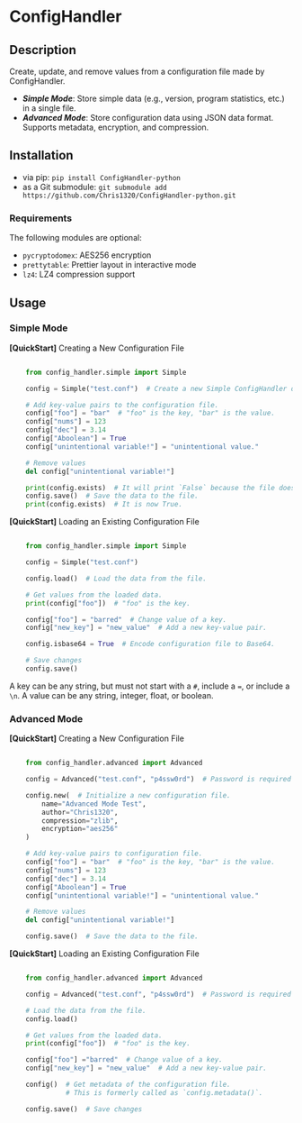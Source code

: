# ConfigHandler

## Description

Create, update, and remove values from a configuration file made by ConfigHandler.

+ ***Simple Mode***: Store simple data (e.g., version, program statistics, etc.) in a single file.
+ ***Advanced Mode***: Store configuration data using JSON data format. Supports metadata, encryption, and compression.

## Installation

+ via pip: `pip install ConfigHandler-python`
+ as a Git submodule: `git submodule add https://github.com/Chris1320/ConfigHandler-python.git`

### Requirements

The following modules are optional:

+ `pycryptodomex`: AES256 encryption
+ `prettytable`: Prettier layout in interactive mode
+ `lz4`: LZ4 compression support

## Usage

### Simple Mode

**[QuickStart]** Creating a New Configuration File

```python

    from config_handler.simple import Simple

    config = Simple("test.conf")  # Create a new Simple ConfigHandler object.

    # Add key-value pairs to the configuration file.
    config["foo"] = "bar"  # "foo" is the key, "bar" is the value.
    config["nums"] = 123
    config["dec"] = 3.14
    config["Aboolean"] = True
    config["unintentional variable!"] = "unintentional value."

    # Remove values
    del config["unintentional variable!"]

    print(config.exists)  # It will print `False` because the file does not exist yet.
    config.save()  # Save the data to the file.
    print(config.exists)  # It is now True.

```

**[QuickStart]** Loading an Existing Configuration File

```python

    from config_handler.simple import Simple

    config = Simple("test.conf")

    config.load()  # Load the data from the file.

    # Get values from the loaded data.
    print(config["foo"])  # "foo" is the key.

    config["foo"] = "barred"  # Change value of a key.
    config["new_key"] = "new_value"  # Add a new key-value pair.

    config.isbase64 = True  # Encode configuration file to Base64.

    # Save changes
    config.save()

```

A key can be any string, but must not start with a `#`, include a `=`, or include a `\n`.
A value can be any string, integer, float, or boolean.

### Advanced Mode

**[QuickStart]** Creating a New Configuration File

```python

    from config_handler.advanced import Advanced

    config = Advanced("test.conf", "p4ssw0rd")  # Password is required when encryption is not None.

    config.new(  # Initialize a new configuration file.
        name="Advanced Mode Test",
        author="Chris1320",
        compression="zlib",
        encryption="aes256"
    )

    # Add key-value pairs to configuration file.
    config["foo"] = "bar"  # "foo" is the key, "bar" is the value.
    config["nums"] = 123
    config["dec"] = 3.14
    config["Aboolean"] = True
    config["unintentional variable!"] = "unintentional value."

    # Remove values
    del config["unintentional variable!"]

    config.save()  # Save the data to the file.

```

**[QuickStart]** Loading an Existing Configuration File

```python

    from config_handler.advanced import Advanced

    config = Advanced("test.conf", "p4ssw0rd")  # Password is required when encryption is not None.

    # Load the data from the file.
    config.load()

    # Get values from the loaded data.
    print(config["foo"])  # "foo" is the key.

    config["foo"] ="barred"  # Change value of a key.
    config["new_key"] = "new_value"  # Add a new key-value pair.

    config()  # Get metadata of the configuration file.
              # This is formerly called as `config.metadata()`.

    config.save()  # Save changes

```
